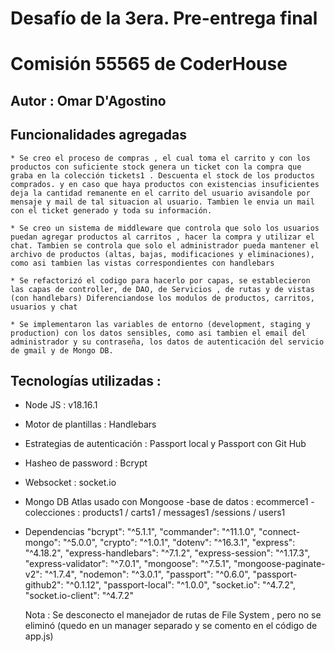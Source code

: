 # Desafío de la 3era. Pre-entrega final
# Comisión 55565  de CoderHouse

## Autor : Omar D'Agostino

## Funcionalidades agregadas 
    * Se creo el proceso de compras , el cual toma el carrito y con los productos con suficiente stock genera un ticket con la compra que graba en la colección tickets1 . Descuenta el stock de los productos comprados. y en caso que haya productos con existencias insuficientes deja la cantidad remanente en el carrito del usuario avisandole por mensaje y mail de tal situacion al usuario. Tambien le envia un mail con el ticket generado y toda su información.

    * Se creo un sistema de middleware que controla que solo los usuarios puedan agregar productos al carritos , hacer la compra y utilizar el chat. Tambien se controla que solo el administrador pueda mantener el archivo de productos (altas, bajas, modificaciones y eliminaciones), como asi tambien las vistas correspondientes con handlebars

    * Se refactorizó el codigo para hacerlo por capas, se establecieron las capas de controller, de DAO, de Servicios , de rutas y de vistas (con handlebars) Diferenciandose los modulos de productos, carritos, usuarios y chat

    * Se implementaron las variables de entorno (development, staging y production) con los datos sensibles, como asi tambien el email del administrador y su contraseña, los datos de autenticación del servicio de gmail y de Mongo DB.

## Tecnologías utilizadas : 
- Node JS : v18.16.1
- Motor de plantillas : Handlebars
- Estrategias de autenticación : Passport local y Passport con Git Hub
- Hasheo de password : Bcrypt
- Websocket : socket.io
- Mongo DB Atlas usado con Mongoose
    -base de datos : ecommerce1
    -colecciones : products1 / carts1 / messages1 /sessions / users1
- Dependencias 
    "bcrypt": "^5.1.1",
    "commander": "^11.1.0",
    "connect-mongo": "^5.0.0",
    "crypto": "^1.0.1",
    "dotenv": "^16.3.1",
    "express": "^4.18.2",
    "express-handlebars": "^7.1.2",
    "express-session": "^1.17.3",
    "express-validator": "^7.0.1",
    "mongoose": "^7.5.1",
    "mongoose-paginate-v2": "^1.7.4",
    "nodemon": "^3.0.1",
    "passport": "^0.6.0",
    "passport-github2": "^0.1.12",
    "passport-local": "^1.0.0",
    "socket.io": "^4.7.2",
    "socket.io-client": "^4.7.2"



   
   

   

   Nota : Se desconecto el manejador de rutas de File System , pero no se eliminó (quedo en un manager separado y se comento en el código de app.js)
